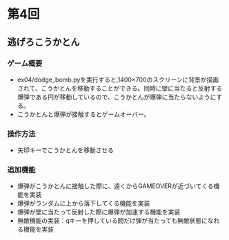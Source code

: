 # 第4回
## 逃げろこうかとん
### ゲーム概要
* ex04/dodge_bomb.pyを実行すると,1400×700のスクリーンに背景が描画されて、こうかとんを移動することができる。同時に壁に当たると反射する爆弾である円が移動しているので、こうかとんが爆弾に当たらないようにする。
* こうかとんと爆弾が接触するとゲームオーバー。
### 操作方法
* 矢印キーでこうかとんを移動させる
### 追加機能
* 爆弾がこうかとんに接触した際に、遠くからGAMEOVERが近づいてくる機能を実装
* 爆弾がランダムに上から落下してくる機能を実装
* 爆弾が壁に当たって反射した際に爆弾が加速する機能を実装
* 無敵機能の実装：qキーを押している間だけ弾が当たっても無敵状態になれる機能を実装